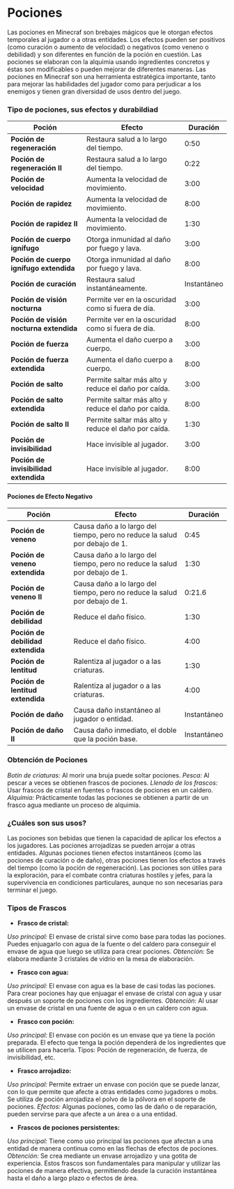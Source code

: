 # Pociones

Las pociones en Minecraf son brebajes mágicos que le otorgan efectos temporales al jugador o a otras entidades. Los efectos pueden ser positivos (como curación o aumento de velocidad) o negativos (como veneno o debilidad) y son diferentes en función de la poción en cuestión. Las pociones se elaboran con la alquimia usando ingredientes concretos y éstas son modificables o pueden mejorar de diferentes maneras.
Las pociones en Minecraf son una herramienta estratégica importante, tanto para mejorar las habilidades del jugador como para perjudicar a los enemigos y tienen gran diversidad de usos dentro del juego. 

### Tipo de pociones, sus efectos y durabildiad

| **Poción**                      | **Efecto**                                        | **Duración**                      |
|----------------------------------|--------------------------------------------------|-----------------------------------|
| **Poción de regeneración**       | Restaura salud a lo largo del tiempo.            | 0:50                             |
| **Poción de regeneración II**    | Restaura salud a lo largo del tiempo.            | 0:22                             |
| **Poción de velocidad**          | Aumenta la velocidad de movimiento.              | 3:00                             |
| **Poción de rapidez**            | Aumenta la velocidad de movimiento.              | 8:00                             |
| **Poción de rapidez II**         | Aumenta la velocidad de movimiento.              | 1:30                             |
| **Poción de cuerpo ignífugo**    | Otorga inmunidad al daño por fuego y lava.       | 3:00                             |
| **Poción de cuerpo ignífugo extendida** | Otorga inmunidad al daño por fuego y lava.| 8:00                             |
| **Poción de curación**           | Restaura salud instantáneamente.                 | Instantáneo                      |
| **Poción de visión nocturna**    | Permite ver en la oscuridad como si fuera de día.| 3:00                             |
| **Poción de visión nocturna extendida** | Permite ver en la oscuridad como si fuera de día.| 8:00                      |
| **Poción de fuerza**             | Aumenta el daño cuerpo a cuerpo.                | 3:00                              |
| **Poción de fuerza extendida**   | Aumenta el daño cuerpo a cuerpo.                | 8:00                              |
| **Poción de salto**              | Permite saltar más alto y reduce el daño por caída. | 3:00                          |
| **Poción de salto extendida**    | Permite saltar más alto y reduce el daño por caída. | 8:00                          |
| **Poción de salto II**           | Permite saltar más alto y reduce el daño por caída. | 1:30                          |
| **Poción de invisibilidad**      | Hace invisible al jugador.                      | 3:00                              |
| **Poción de invisibilidad extendida** | Hace invisible al jugador.                 | 8:00                              |


#### Pociones de Efecto Negativo

| **Poción**                        | **Efecto**                                            | **Duración**                     |
|-----------------------------------|-------------------------------------------------------|-----------------------------------|
| **Poción de veneno**              | Causa daño a lo largo del tiempo, pero no reduce la salud por debajo de 1. | 0:45         |
| **Poción de veneno extendida**    | Causa daño a lo largo del tiempo, pero no reduce la salud por debajo de 1. | 1:30         |
| **Poción de veneno II**           | Causa daño a lo largo del tiempo, pero no reduce la salud por debajo de 1. | 0:21.6       |
| **Poción de debilidad**           | Reduce el daño físico.                                | 1:30                              |
| **Poción de debilidad extendida** | Reduce el daño físico.                                | 4:00                              |
| **Poción de lentitud**            | Ralentiza al jugador o a las criaturas.               | 1:30                              |
| **Poción de lentitud extendida**  | Ralentiza al jugador o a las criaturas.               | 4:00                              |
| **Poción de daño**                | Causa daño instantáneo al jugador o entidad.          | Instantáneo                       |
| **Poción de daño II**             | Causa daño inmediato, el doble que la poción base.    | Instantáneo                       |


### Obtención de Pociones

_Botín de criaturas:_ Al morir una bruja puede soltar pociones.
_Pesca:_ Al pescar a veces se obtienen frascos de pociones.
_Llenado de los frascos:_ Usar frascos de cristal en fuentes o frascos de pociones en un caldero.
_Alquimia:_ Prácticamente todas las pociones se obtienen a partir de un frasco agua mediante un proceso de alquimia. 

### ¿Cuáles son sus usos?

Las pociones son bebidas que tienen la capacidad de aplicar los efectos a los jugadores. Las pociones arrojadizas se pueden arrojar a otras entidades. Algunas pociones tienen efectos instantáneos (como las pociones de curación o de daño), otras pociones tienen los efectos a través del tiempo (como la poción de regeneración). Las pociones son útiles para la exploración, para el combate contra criaturas hostiles y jefes, para la supervivencia en condiciones particulares, aunque no son necesarias para terminar el juego.

### Tipos de Frascos

- **Frasco de cristal:**

_Uso principal:_ El envase de cristal sirve como base para todas las pociones. Puedes enjuagarlo con agua de la fuente o del caldero para conseguir el envase de agua que luego se utiliza para crear pociones.
_Obtención:_ Se elabora mediante 3 cristales de vidrio en la mesa de elaboración.

- **Frasco con agua:**

_Uso principal:_ El envase con agua es la base de casi todas las pociones. Para crear pociones hay que enjuagar el envase de cristal con agua y usar después un soporte de pociones con los ingredientes.
_Obtención:_ Al usar un envase de cristal en una fuente de agua o en un caldero con agua.

- **Frasco con poción:**

_Uso principal:_ El envase con poción es un envase que ya tiene la poción preparada. El efecto que tenga la poción dependerá de los ingredientes que se utilicen para hacerla.
Tipos: Poción de regeneración, de fuerza, de invisibilidad, etc.

- **Frasco arrojadizo:**

_Uso principal:_ Permite extraer un envase con poción que se puede lanzar, con lo que permite que afecte a otras entidades como jugadores o mobs. Se utiliza de poción arrojadiza el polvo de la pólvora en el soporte de pociones.
_Efectos:_ Algunas pociones, como las de daño o de reparación, pueden servirse para que afecte a un área o a una entidad.

- **Frascos de pociones persistentes:**

_Uso principal:_ Tiene como uso principal las pociones que afectan a una entidad de manera continua como en las flechas de efectos de pociones.
_Obtención:_ Se crea mediante un envase arrojadizo y una gotita de experiencia.
Estos frascos son fundamentales para manipular y utilizar las pociones de manera efectiva, permitiendo desde la curación instantánea hasta el daño a largo plazo o efectos de área. 